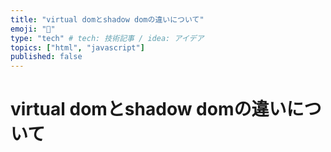 ```yaml
---
title: "virtual domとshadow domの違いについて"
emoji: "📝"
type: "tech" # tech: 技術記事 / idea: アイデア
topics: ["html", "javascript"]
published: false
---
```


# virtual domとshadow domの違いについて
